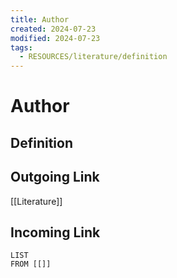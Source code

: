 ```yaml
---
title: Author
created: 2024-07-23
modified: 2024-07-23
tags:
  - RESOURCES/literature/definition
---
```

# Author
## Definition

## Outgoing Link
[[Literature]]
## Incoming Link
```dataview
LIST
FROM [[]]
```
